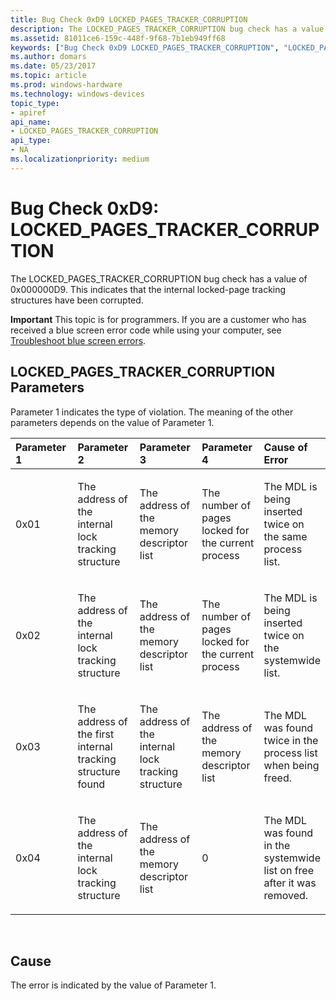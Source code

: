 ```yaml
---
title: Bug Check 0xD9 LOCKED_PAGES_TRACKER_CORRUPTION
description: The LOCKED_PAGES_TRACKER_CORRUPTION bug check has a value of 0x000000D9. This indicates that the internal locked-page tracking structures have been corrupted.
ms.assetid: 81011ce6-159c-448f-9f68-7b1eb949ff68
keywords: ["Bug Check 0xD9 LOCKED_PAGES_TRACKER_CORRUPTION", "LOCKED_PAGES_TRACKER_CORRUPTION"]
ms.author: domars
ms.date: 05/23/2017
ms.topic: article
ms.prod: windows-hardware
ms.technology: windows-devices
topic_type:
- apiref
api_name:
- LOCKED_PAGES_TRACKER_CORRUPTION
api_type:
- NA
ms.localizationpriority: medium
---
```


# Bug Check 0xD9: LOCKED\_PAGES\_TRACKER\_CORRUPTION


The LOCKED\_PAGES\_TRACKER\_CORRUPTION bug check has a value of 0x000000D9. This indicates that the internal locked-page tracking structures have been corrupted.

**Important** This topic is for programmers. If you are a customer who has received a blue screen error code while using your computer, see [Troubleshoot blue screen errors](http://windows.microsoft.com/windows-10/troubleshoot-blue-screen-errors).

## LOCKED\_PAGES\_TRACKER\_CORRUPTION Parameters


Parameter 1 indicates the type of violation. The meaning of the other parameters depends on the value of Parameter 1.

<table>
<colgroup>
<col width="20%" />
<col width="20%" />
<col width="20%" />
<col width="20%" />
<col width="20%" />
</colgroup>
<thead>
<tr class="header">
<th align="left">Parameter 1</th>
<th align="left">Parameter 2</th>
<th align="left">Parameter 3</th>
<th align="left">Parameter 4</th>
<th align="left">Cause of Error</th>
</tr>
</thead>
<tbody>
<tr class="odd">
<td align="left"><p>0x01</p></td>
<td align="left"><p>The address of the internal lock tracking structure</p></td>
<td align="left"><p>The address of the memory descriptor list</p></td>
<td align="left"><p>The number of pages locked for the current process</p></td>
<td align="left"><p>The MDL is being inserted twice on the same process list.</p></td>
</tr>
<tr class="even">
<td align="left"><p>0x02</p></td>
<td align="left"><p>The address of the internal lock tracking structure</p></td>
<td align="left"><p>The address of the memory descriptor list</p></td>
<td align="left"><p>The number of pages locked for the current process</p></td>
<td align="left"><p>The MDL is being inserted twice on the systemwide list.</p></td>
</tr>
<tr class="odd">
<td align="left"><p>0x03</p></td>
<td align="left"><p>The address of the first internal tracking structure found</p></td>
<td align="left"><p>The address of the internal lock tracking structure</p></td>
<td align="left"><p>The address of the memory descriptor list</p></td>
<td align="left"><p>The MDL was found twice in the process list when being freed.</p></td>
</tr>
<tr class="even">
<td align="left"><p>0x04</p></td>
<td align="left"><p>The address of the internal lock tracking structure</p></td>
<td align="left"><p>The address of the memory descriptor list</p></td>
<td align="left"><p>0</p></td>
<td align="left"><p>The MDL was found in the systemwide list on free after it was removed.</p></td>
</tr>
</tbody>
</table>

 

Cause
-----

The error is indicated by the value of Parameter 1.

 

 




